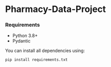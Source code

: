 # Pharmacy-Data-Project

### Requirements
- Python 3.8+
- Pydantic

You can install all dependencies using:
```
pip install requirements.txt
```